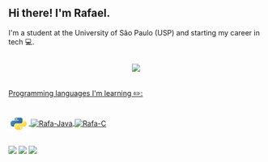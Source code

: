 ## Hi there! I'm Rafael.

I'm a student at the University of São Paulo (USP) and starting my career in tech 💻.

##

<div align="center">
  <a href="https://github.com/rafael-varago">
  <img height="180em" src="https://github-readme-stats.vercel.app/api?username=rafael-varago&show_icons=true&theme=nord&include_all_commits=true&count_private=true"/>
</div>

##
  
  Programming languages I'm learning ✏️:
  
  <div style="display: inline_block"><br>
    <img align="center" alt="Rafa-Python" height="30" width="40" src="https://raw.githubusercontent.com/devicons/devicon/master/icons/python/python-original.svg">
    <img align="center" alt="Rafa-Java" height="40" width="60" src="https://cdn.jsdelivr.net/gh/devicons/devicon/icons/java/java-original-wordmark.svg">
    <img align="center" alt="Rafa-C" height="30" width="40" src="https://cdn.jsdelivr.net/gh/devicons/devicon/icons/c/c-original.svg">
  </div>
  
##
  
<div> 
  <a href="https://instagram.com/rafael_varago" target="_blank"><img src="https://img.shields.io/badge/-Instagram-%23E4405F?style=for-the-badge&logo=instagram&logoColor=white" target="_blank"></a>
  <a href = "mailto:rvarago1@gmail.com"><img src="https://img.shields.io/badge/-Gmail-%23333?style=for-the-badge&logo=gmail&logoColor=white" target="_blank"></a>
  <a href="https://www.linkedin.com/in/rafael-varago-de-castro-5903a919a/" target="_blank"><img src="https://img.shields.io/badge/-LinkedIn-%230077B5?style=for-the-badge&logo=linkedin&logoColor=white" target="_blank"></a>
 
</div>

